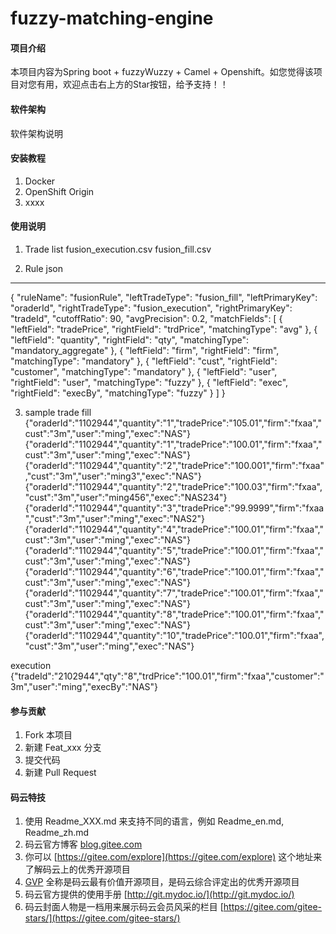 # fuzzy-matching-engine

#### 项目介绍
本项目内容为Spring boot + fuzzyWuzzy + Camel + Openshift。如您觉得该项目对您有用，欢迎点击右上方的Star按钮，给予支持！！

#### 软件架构
软件架构说明


#### 安装教程

1. Docker
2. OpenShift Origin
3. xxxx

#### 使用说明

1. Trade list
fusion_execution.csv
fusion_fill.csv

2. Rule json
------------
   {
       "ruleName": "fusionRule",
       "leftTradeType": "fusion_fill",
       "leftPrimaryKey": "oraderId",
       "rightTradeType": "fusion_execution",
       "rightPrimaryKey": "tradeId",
       "cutoffRatio": 90,
       "avgPrecision": 0.2,
       "matchFields": [
         {
           "leftField": "tradePrice",
           "rightField": "trdPrice",
           "matchingType": "avg"
         },
         {
           "leftField": "quantity",
           "rightField": "qty",
           "matchingType": "mandatory_aggregate"
         },
         {
           "leftField": "firm",
           "rightField": "firm",
           "matchingType": "mandatory"
         },
         {
           "leftField": "cust",
           "rightField": "customer",
           "matchingType": "mandatory"
         },
         {
           "leftField": "user",
           "rightField": "user",
           "matchingType": "fuzzy"
         },
         {
           "leftField": "exec",
           "rightField": "execBy",
           "matchingType": "fuzzy"
         }
       ]
     }



3. sample trade
fill
{"oraderId":"1102944","quantity":"1","tradePrice":"105.01","firm":"fxaa","cust":"3m","user":"ming","exec":"NAS"}
{"oraderId":"1102944","quantity":"1","tradePrice":"100.01","firm":"fxaa","cust":"3m","user":"ming","exec":"NAS"}
{"oraderId":"1102944","quantity":"2","tradePrice":"100.001","firm":"fxaa","cust":"3m","user":"ming3","exec":"NAS"}
{"oraderId":"1102944","quantity":"2","tradePrice":"100.03","firm":"fxaa","cust":"3m","user":"ming456","exec":"NAS234"}
{"oraderId":"1102944","quantity":"3","tradePrice":"99.9999","firm":"fxaa","cust":"3m","user":"ming","exec":"NAS2"}
{"oraderId":"1102944","quantity":"4","tradePrice":"100.01","firm":"fxaa","cust":"3m","user":"ming","exec":"NAS"}
{"oraderId":"1102944","quantity":"5","tradePrice":"100.01","firm":"fxaa","cust":"3m","user":"ming","exec":"NAS"}
{"oraderId":"1102944","quantity":"6","tradePrice":"100.01","firm":"fxaa","cust":"3m","user":"ming","exec":"NAS"}
{"oraderId":"1102944","quantity":"7","tradePrice":"100.01","firm":"fxaa","cust":"3m","user":"ming","exec":"NAS"}
{"oraderId":"1102944","quantity":"8","tradePrice":"100.01","firm":"fxaa","cust":"3m","user":"ming","exec":"NAS"}
{"oraderId":"1102944","quantity":"10","tradePrice":"100.01","firm":"fxaa","cust":"3m","user":"ming","exec":"NAS"}

execution
{"tradeId":"2102944","qty":"8","trdPrice":"100.01","firm":"fxaa","customer":"3m","user":"ming","execBy":"NAS"}

#### 参与贡献

1. Fork 本项目
2. 新建 Feat_xxx 分支
3. 提交代码
4. 新建 Pull Request


#### 码云特技

1. 使用 Readme\_XXX.md 来支持不同的语言，例如 Readme\_en.md, Readme\_zh.md
2. 码云官方博客 [blog.gitee.com](https://blog.gitee.com)
3. 你可以 [https://gitee.com/explore](https://gitee.com/explore) 这个地址来了解码云上的优秀开源项目
4. [GVP](https://gitee.com/gvp) 全称是码云最有价值开源项目，是码云综合评定出的优秀开源项目
5. 码云官方提供的使用手册 [http://git.mydoc.io/](http://git.mydoc.io/)
6. 码云封面人物是一档用来展示码云会员风采的栏目 [https://gitee.com/gitee-stars/](https://gitee.com/gitee-stars/)